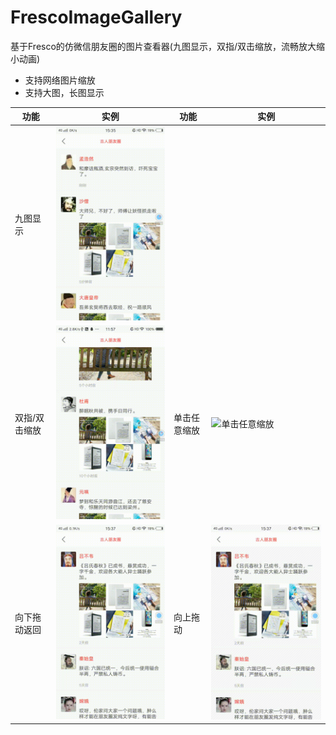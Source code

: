 # FrescoImageGallery
基于Fresco的仿微信朋友圈的图片查看器(九图显示，双指/双击缩放，流畅放大缩小动画)
- 支持网络图片缩放
- 支持大图，长图显示

|功能|实例|功能|实例|
|---|---|---|---|
|九图显示|![九图显示](https://github.com/tuke0919/FrescoImageGallery/blob/master/image/nine_360x640.gif)|||
|双指/双击缩放|![双指/双击缩放](https://github.com/tuke0919/FrescoImageGallery/blob/master/image/fingerscale_360x640.gif)|单击任意缩放|![单击任意缩放](https://github.com/tuke0919/FrescoImageGallery/blob/master/image/scale.gif)|
|向下拖动返回|![向下拖动返回](https://github.com/tuke0919/FrescoImageGallery/blob/master/image/dragback1_360x640.gif)|向上拖动|![向下拖动返回1](https://github.com/tuke0919/FrescoImageGallery/blob/master/image/dragback2_360x640.gif)|


